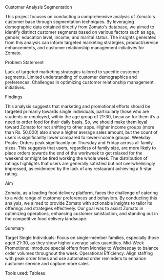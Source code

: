 Customer Analysis Segmentation

This project focuses on conducting a comprehensive analysis of Zomato's customer base through segmentation techniques. By leveraging demographic data obtained directly from Zomato's database, we aimed to identify distinct customer segments based on various factors such as age, gender, education level, income, and marital status. The insights generated from this analysis can inform targeted marketing strategies, product/service enhancements, and customer relationship management initiatives for Zomato.

Problem Statement

Lack of targeted marketing strategies tailored to specific customer segments.
Limited understanding of customer demographics and preferences.
Challenges in optimizing customer relationship management initiatives.

Findings

This analysis suggests that marketing and promotional efforts should be targeted 
primarily towards single individuals, particularly those who are students or 
employed, within the age group of 21-30, because for them it’s a need to order food 
for their daily basis. So, we should make them loyal toward Zomato for not shifting 
to other apps.
Higher income groups (more than Rs. 50,000) also show a higher average sales 
amount, but the count of users is significantly lower compared to lower-income 
groups.
Weekday Peaks: Orders peak significantly on Thursday and Friday across all family 
sizes. This suggests that users, regardless of family size, are more likely to place 
orders towards the end of the workweek to get relaxed for the weekend or might be 
tired working the whole week.
The distribution of ratings highlights that users are generally satisfied but not 
overwhelmingly impressed, as evidenced by the lack of any restaurant achieving a 
5-star rating. 

Aim 

Zomato, as a leading food delivery platform, faces the challenge of catering to a wide range of customer preferences and behaviors. By conducting this analysis, we aimed to provide Zomato with actionable insights to tailor its offerings and strategies effectively. Our goal was to assist Zomato in optimizing operations, enhancing customer satisfaction, and standing out in the competitive food delivery landscape.

Summary

Target Single Individuals: Focus on single-member families, especially those aged 
21-30, as they show higher average sales quantities. Mid-Week Promotions: Introduce special offers from Monday to Wednesday to balance order volumes throughout the week. Operational Efficiency: Align staffing with peak order times and use automated 
order reminders to enhance customer service and capture more sales. 

Tools used: 
Tableau 

